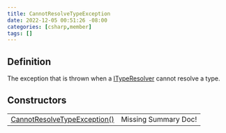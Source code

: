 ```yaml
---
title: CannotResolveTypeException
date: 2022-12-05 00:51:26 -08:00
categories: [csharp,member]
tags: []
---
```


## Definition

The exception that is thrown when a <a href='/posts/csharp.member.entitydb.common.typeresolvers.ityperesolver/'>ITypeResolver</a> cannot resolve a type.

## Constructors
<table><tr><td><!--/posts/csharp.member.entitydb.common.exceptions.cannotresolvetypeexception-.ctor#.../--><a href='#'>CannotResolveTypeException()</a></td><td>Missing Summary Doc!</td></tr></table>
